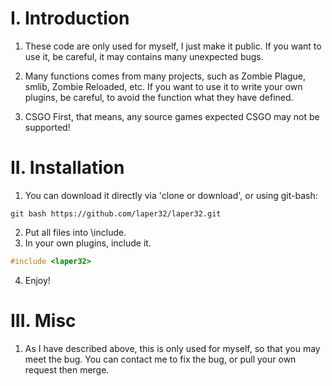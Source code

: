 # I. Introduction
1.  These code are only used for myself, I just make it public. If you want to use it, be careful, it may contains many unexpected bugs.

2. Many functions comes from many projects, such as Zombie Plague, smlib, Zombie Reloaded, etc. If you want to use it to write your own plugins, be careful, to avoid the function what they have defined.

3. CSGO First, that means, any source games expected CSGO may not be supported!

# II. Installation
1. You can download it directly via 'clone or download', or using git-bash:
```
git bash https://github.com/laper32/laper32.git
```
2. Put all files into \include.
3. In your own plugins, include it.
```cpp
#include <laper32>
```
4. Enjoy!

# III. Misc
1. As I have described above, this is only used for myself, so that you may meet the bug. You can contact me to fix the bug, or pull your own request then merge.


